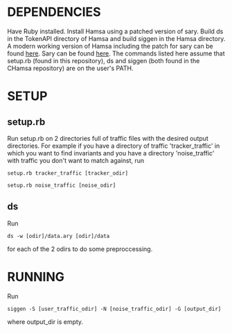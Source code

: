 DEPENDENCIES
============
Have Ruby installed.
Install Hamsa using a patched version of sary. Build ds in the TokenAPI directory of Hamsa and build siggen in the Hamsa directory.
A modern working version of Hamsa including the patch for sary can be found [here](https://github.com/maxsnew/CHamsa).
Sary can be found [here](http://sary.sourceforge.net/).
The commands listed here assume that setup.rb (found in this repository), ds and siggen (both found in the CHamsa repository) are on the user's PATH.

SETUP
=====

setup.rb
--------
Run setup.rb on 2 directories full of traffic files with the desired output directories.
For example if you have a directory of traffic 'tracker_traffic' in which you want to find invariants and you have a directory 'noise_traffic' with traffic you don't want to match against, run

`setup.rb tracker_traffic [tracker_odir]`

`setup.rb noise_traffic [noise_odir]`

ds
--
Run

`ds -w [odir]/data.ary [odir]/data`

for each of the 2 odirs to do some preproccessing.

RUNNING
=======
Run

`siggen -S [user_traffic_odir] -N [noise_traffic_odir] -G [output_dir]`

where output_dir is empty.

